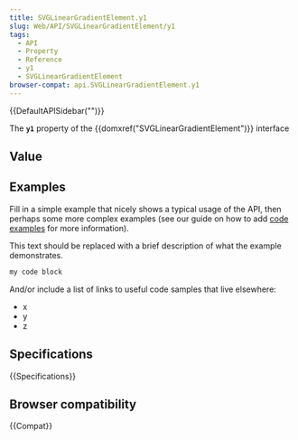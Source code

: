 ```yaml
---
title: SVGLinearGradientElement.y1
slug: Web/API/SVGLinearGradientElement/y1
tags:
  - API
  - Property
  - Reference
  - y1
  - SVGLinearGradientElement
browser-compat: api.SVGLinearGradientElement.y1
---
```

{{DefaultAPISidebar("")}}

The **`y1`** property of the {{domxref("SVGLinearGradientElement")}} interface 

## Value



## Examples

Fill in a simple example that nicely shows a typical usage of the API, then perhaps some more complex examples (see our guide on how to add [code examples](/en-US/docs/MDN/Contribute/Structures/Code_examples) for more information).

This text should be replaced with a brief description of what the example demonstrates.

```js
my code block
```

And/or include a list of links to useful code samples that live elsewhere:

*   x
*   y
*   z

## Specifications

{{Specifications}}

## Browser compatibility

{{Compat}}


